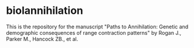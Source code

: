 # biolannihilation

This is the repository for the manuscript "Paths to Annihilation: Genetic and demographic consequences of range contraction patterns" by Rogan J., Parker M., Hancock ZB., et al. 
